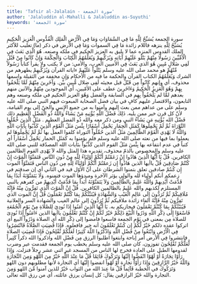 ```yaml
---
title: 'Tafsir al-Jalalain - سورة الجمعة'
author: 'Jalaluddin al-Mahalli & Jalaluddin as-Suyuthi'
keywords: 'سورة الجمعة'
---
```


سورة الجمعة
يُسَبِّحُ لِلَّهِ مَا فِي السَّمَاوَاتِ وَمَا فِي الْأَرْضِ الْمَلِكِ الْقُدُّوسِ الْعَزِيزِ الْحَكِيمِ
يُسَبِّحُ لِلَّهِ
ينزهه فاللام زائدة
مَا فِي السموات وَمَا فِي الأرض
في ذكر (ما) تغليب للأكثر
الملك القدوس
المنزه عما لا يليق به
العزيز الحكيم
في ملكه وصنعه.
هُوَ الَّذِي بَعَثَ فِي الْأُمِّيِّينَ رَسُولًا مِنْهُمْ يَتْلُو عَلَيْهِمْ آَيَاتِهِ وَيُزَكِّيهِمْ وَيُعَلِّمُهُمُ الْكِتَابَ وَالْحِكْمَةَ وَإِنْ كَانُوا مِنْ قَبْلُ لَفِي ضَلَالٍ مُبِينٍ
هُوَ الذي بَعَثَ فِي الأميين
العرب، والأمي: من لا يكتب ولا يقرأ كتاباً
رَسُولاً مِّنْهُمْ
هو محمد صلى الله عليه وسلم
يَتْلُواْ عَلَيْهِمْ ءاياته
القرآن
وَيُزَكِّيهِمْ
يطهرهم من الشرك
وَيُعَلِّمُهُمُ الكتاب
القرآن
والحكمة
ما فيه من الأحكام
وَإِن
مخففة من الثقيلة واسمها محذوف، أي وإنهم
كَانُواْ مِن قَبْلُ
قبل مجيئه
لَفِى ضلال مُّبِينٍ
بيِّن.
وَآَخَرِينَ مِنْهُمْ لَمَّا يَلْحَقُوا بِهِمْ وَهُوَ الْعَزِيزُ الْحَكِيمُ
وَءَاخَرِينَ
عطف على الأمّيين، أي الموجودين
مِنْهُمْ
والآتين منهم بعدهم
لمَّا
لم
يَلْحَقُواْ بِهِم
في السابقة والفضل
وَهُوَ العزيز الحكيم
في ملكه وصنعه وهم التابعون، والاقتصار عليهم كافٍ في بيان فضل الصحابة المبعوث فيهم النبي صلى الله عليه وسلم على من عداهم ممن بعث إليهم وآمنوا به من جميع الإِنس والجنّ إلى يوم القيامة، لأنّ كل قرن خير ممن يليه.
ذَلِكَ فَضْلُ اللَّهِ يُؤْتِيهِ مَنْ يَشَاءُ وَاللَّهُ ذُو الْفَضْلِ الْعَظِيمِ
ذلك فَضْلُ الله يُؤْتِيهِ مَن يَشَآءُ
النبي ومن ذكر معه
والله ذُو الفضل العظيم
.
مَثَلُ الَّذِينَ حُمِّلُوا التَّوْرَاةَ ثُمَّ لَمْ يَحْمِلُوهَا كَمَثَلِ الْحِمَارِ يَحْمِلُ أَسْفَارًا بِئْسَ مَثَلُ الْقَوْمِ الَّذِينَ كَذَّبُوا بِآَيَاتِ اللَّهِ وَاللَّهُ لَا يَهْدِي الْقَوْمَ الظَّالِمِينَ
مَثَلُ الذين حُمِّلُواْ التوراة
كلفوا العمل بها
ثُمَّ لَمْ يَحْمِلُوهَا
لم يعملوا بما فيها من نعته صلى الله عليه وسلم فلم يؤمنوا به
كَمَثَلِ الحمار يَحْمِلُ أَسْفَاراً
أي كتباً في عدم انتفاعه بها
بِئْسَ مَثَلُ القوم الذين كَذَّبُواْ بئايات الله
المصدّقة للنبي صلى الله عليه وسلم والمخصوص بالذمّ محذوف، تقديره هذا المثل
والله لاَ يَهْدِى القوم الظالمين
الكافرين.
قُلْ يَا أَيُّهَا الَّذِينَ هَادُوا إِنْ زَعَمْتُمْ أَنَّكُمْ أَوْلِيَاءُ لِلَّهِ مِنْ دُونِ النَّاسِ فَتَمَنَّوُا الْمَوْتَ إِنْ كُنْتُمْ صَادِقِينَ
قُلْ ياأيها الذين هَادُواْ إِن زَعمْتُمْ أَنَّكُمْ أَوْلِيَآءُ لِلَّهِ مِن دُونِ الناس فَتَمَنَّوُاْ الموت إِن كُنتُمْ صادقين
تعلق بتمنوا الشرطان على أنّ الأوّل قيد في الثاني أي إن صدقتم في زعمكم أنكم أولياء لله والولي يؤثر الآخرة ومبدؤها الموت فتمنوه.
وَلَا يَتَمَنَّوْنَهُ أَبَدًا بِمَا قَدَّمَتْ أَيْدِيهِمْ وَاللَّهُ عَلِيمٌ بِالظَّالِمِينَ
وَلاَ يَتَمَنَّوْنَهُ أَبَداً بِمَا قَدَّمَتْ أَيْدِيهِمْ
من كفرهم بالنبي المستلزم لكذبهم
والله عَلِيمٌ بالظالمين
الكافرين.
قُلْ إِنَّ الْمَوْتَ الَّذِي تَفِرُّونَ مِنْهُ فَإِنَّهُ مُلَاقِيكُمْ ثُمَّ تُرَدُّونَ إِلَى عَالِمِ الْغَيْبِ وَالشَّهَادَةِ فَيُنَبِّئُكُمْ بِمَا كُنْتُمْ تَعْمَلُونَ
قُلْ إِنَّ الموت الذي تَفِرُّونَ مِنْهُ فَإِنَّهُ
الفاء زائدة
ملاقيكم ثُمَّ تُرَدُّونَ إلى عالم الغيب والشهادة
السر والعلانية
فَيُنَبّئُكُمْ بِمَا كُنْتُمْ تَعْمَلُونَ
فيجازيكم به.
يَا أَيُّهَا الَّذِينَ آَمَنُوا إِذَا نُودِيَ لِلصَّلَاةِ مِنْ يَوْمِ الْجُمُعَةِ فَاسْعَوْا إِلَى ذِكْرِ اللَّهِ وَذَرُوا الْبَيْعَ ذَلِكُمْ خَيْرٌ لَكُمْ إِنْ كُنْتُمْ تَعْلَمُونَ
ياأيها الذين ءَامَنُواْ إِذَا نُودِىَ للصلاة مِن
بمعنى في
يَوْمِ الجمعة فاسعوا
فامضوا
إلى ذِكْرِ الله
أي الصلاة
وَذَرُواْ البيع
أي اتركوا عقده
ذلكم خَيْرٌ لَّكُمْ إِن كُنتُمْ تَعْلَمُونَ
أنه خير فافعلوه.
فَإِذَا قُضِيَتِ الصَّلَاةُ فَانْتَشِرُوا فِي الْأَرْضِ وَابْتَغُوا مِنْ فَضْلِ اللَّهِ وَاذْكُرُوا اللَّهَ كَثِيرًا لَعَلَّكُمْ تُفْلِحُونَ
فَإِذَا قُضِيَتِ الصلاة فانتشروا فِي الأرض
أمر إباحة
وابتغوا
اطلبوا الرزق
مِن فَضْلِ الله واذكروا الله
ذكراً
كَثِيراً لَّعَلَّكُمْ تُفْلِحُونَ
تفوزون، كان صلى الله عليه وسلم يخطب يوم الجمعة فقدمت عير وضرب لقدومها الطبل على العادة فخرج لها الناس من المسجد غير اثني عشر رجلاً فنزلت.
وَإِذَا رَأَوْا تِجَارَةً أَوْ لَهْوًا انْفَضُّوا إِلَيْهَا وَتَرَكُوكَ قَائِمًا قُلْ مَا عِنْدَ اللَّهِ خَيْرٌ مِنَ اللَّهْوِ وَمِنَ التِّجَارَةِ وَاللَّهُ خَيْرُ الرَّازِقِينَ
وَإِذَا رَأَوْاْ تجارة أَوْ لَهْواً انفضوا إِلَيْهَا
أي التجارة لأنها مطلوبهم دون اللهو
وَتَرَكُوكَ
في الخطبة
قَآئِماً قُلْ مَا عِندَ الله
من الثواب
خَيْرٌ
للذين آمنوا
مِّنَ اللهو وَمِنَ التجارة والله خَيْرُ الرازقين
يقال: كل إنسان يرزق عائلته، أي من رزق الله تعالى.